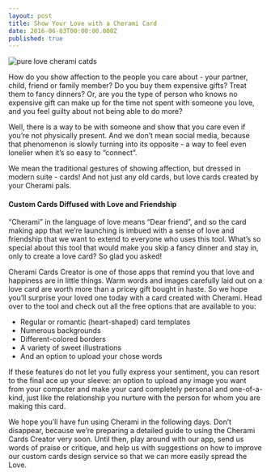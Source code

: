 ```yaml
---
layout: post
title: Show Your Love with a Cherami Card
date: 2016-06-03T00:00:00.000Z
published: true
---
```

![pure love cherami catds](http://blog.cherami.cards/assets/img/pure_love_charmi_cards.png)


How do you show affection to the people you care about - your partner, child, friend or family member? Do you buy them expensive gifts? Treat them to fancy dinners? Or, are you the type of person who knows no expensive gift can make up for the time not spent with someone you love, and you feel guilty about not being able to do more?

Well, there is a way to be with someone and show that you care even if you’re not physically present. And we don’t mean social media, because that phenomenon is slowly turning into its opposite - a way to feel even lonelier when it’s so easy to “connect”.

We mean the traditional gestures of showing affection, but dressed in modern suite - cards! And not just any old cards, but love cards created by your Cherami pals.

#### Custom Cards Diffused with Love and Friendship

“Cherami” in the language of love means “Dear friend”, and so the card making app that we’re launching is imbued with a sense of love and friendship that we want to extend to everyone who uses this tool. What’s so special about this tool that would make you skip a fancy dinner and stay in, only to create a love card? So glad you asked!

Cherami Cards Creator is one of those apps that remind you that love and happiness are in little things. Warm words and images carefully laid out on a love card are worth more than a pricey gift bought in haste. So we hope you’ll surprise your loved one today with a card created with Cherami. Head over to the tool and check out all the free options that are available to you: 

* Regular or romantic (heart-shaped) card templates
* Numerous backgrounds
* Different-colored borders
* A variety of sweet illustrations
* And an option to upload your chose words

If these features do not let you fully express your sentiment, you can resort to the final ace up your sleeve: an option to upload any image you want from your computer and make your card completely personal and one-of-a-kind, just like the relationship you nurture with the person for whom you are making this card. 

We hope you’ll have fun using Cherami in the following days. Don’t disappear, because we’re preparing a detailed guide to using the Cherami Cards Creator very soon. Until then, play around with our app, send us words of praise or critique, and help us with suggestions on how to improve our custom cards design service so that we can more easily spread the Love.
